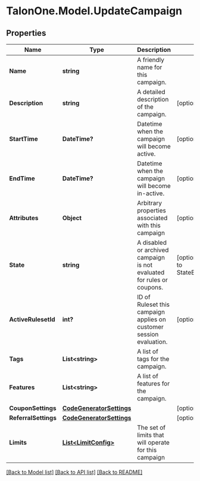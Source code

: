 # TalonOne.Model.UpdateCampaign
## Properties

Name | Type | Description | Notes
------------ | ------------- | ------------- | -------------
**Name** | **string** | A friendly name for this campaign. | 
**Description** | **string** | A detailed description of the campaign. | [optional] 
**StartTime** | **DateTime?** | Datetime when the campaign will become active. | [optional] 
**EndTime** | **DateTime?** | Datetime when the campaign will become in-active. | [optional] 
**Attributes** | **Object** | Arbitrary properties associated with this campaign | [optional] 
**State** | **string** | A disabled or archived campaign is not evaluated for rules or coupons.  | [optional] [default to StateEnum.Enabled]
**ActiveRulesetId** | **int?** | ID of Ruleset this campaign applies on customer session evaluation. | [optional] 
**Tags** | **List&lt;string&gt;** | A list of tags for the campaign. | 
**Features** | **List&lt;string&gt;** | A list of features for the campaign. | 
**CouponSettings** | [**CodeGeneratorSettings**](CodeGeneratorSettings.md) |  | [optional] 
**ReferralSettings** | [**CodeGeneratorSettings**](CodeGeneratorSettings.md) |  | [optional] 
**Limits** | [**List&lt;LimitConfig&gt;**](LimitConfig.md) | The set of limits that will operate for this campaign | 

[[Back to Model list]](../README.md#documentation-for-models) [[Back to API list]](../README.md#documentation-for-api-endpoints) [[Back to README]](../README.md)

